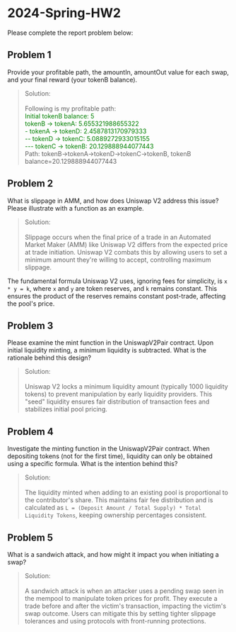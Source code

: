 # 2024-Spring-HW2

Please complete the report problem below:

## Problem 1
Provide your profitable path, the amountIn, amountOut value for each swap, and your final reward (your tokenB balance).

> Solution:\
\
Following is my profitable path:\
<font color="green"> Initial tokenB balance: 5</font>\
<font color="green"> tokenB -> tokenA: 5.655321988655322</font>\
<font color="green">- tokenA -> tokenD: 2.4587813170979333</font>\
<font color="green">-- tokenD -> tokenC: 5.0889272933015155</font>\
<font color="green">--- tokenC -> tokenB: 20.129888944077443</font>\
Path: tokenB->tokenA->tokenD->tokenC->tokenB, tokenB balance=20.129888944077443

## Problem 2
What is slippage in AMM, and how does Uniswap V2 address this issue? Please illustrate with a function as an example.

> Solution:\
\
Slippage occurs when the final price of a trade in an Automated Market Maker (AMM) like Uniswap V2 differs from the expected price at trade initiation. Uniswap V2 combats this by allowing users to set a minimum amount they're willing to accept, controlling maximum slippage.

The fundamental formula Uniswap V2 uses, ignoring fees for simplicity, is `x * y = k`, where `x` and `y` are token reserves, and `k` remains constant. This ensures the product of the reserves remains constant post-trade, affecting the pool's price.

## Problem 3
Please examine the mint function in the UniswapV2Pair contract. Upon initial liquidity minting, a minimum liquidity is subtracted. What is the rationale behind this design?

> Solution:\
\
Uniswap V2 locks a minimum liquidity amount (typically 1000 liquidity tokens) to prevent manipulation by early liquidity providers. This "seed" liquidity ensures fair distribution of transaction fees and stabilizes initial pool pricing.

## Problem 4
Investigate the minting function in the UniswapV2Pair contract. When depositing tokens (not for the first time), liquidity can only be obtained using a specific formula. What is the intention behind this?

> Solution:\
\
The liquidity minted when adding to an existing pool is proportional to the contributor's share. This maintains fair fee distribution and is calculated as `L = (Deposit Amount / Total Supply) * Total Liquidity Tokens`, keeping ownership percentages consistent.

## Problem 5
What is a sandwich attack, and how might it impact you when initiating a swap?

> Solution:\
\
A sandwich attack is when an attacker uses a pending swap seen in the mempool to manipulate token prices for profit. They execute a trade before and after the victim's transaction, impacting the victim's swap outcome. Users can mitigate this by setting tighter slippage tolerances and using protocols with front-running protections.

